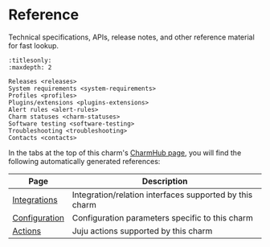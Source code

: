 # Reference

Technical specifications, APIs, release notes, and other reference material for fast lookup.

```{toctree}
:titlesonly:
:maxdepth: 2

Releases <releases>
System requirements <system-requirements>
Profiles <profiles>
Plugins/extensions <plugins-extensions>
Alert rules <alert-rules>
Charm statuses <charm-statuses>
Software testing <software-testing>
Troubleshooting <troubleshooting>
Contacts <contacts>
```

In the tabs at the top of this charm's [CharmHub page](https://charmhub.io/mysql-k8s/), you will find the following automatically generated references:

| Page  | Description |
|----------|-------------------|
| [Integrations](https://charmhub.io/mysql-k8s/integrations) | Integration/relation interfaces supported by this charm |
| [Configuration](https://charmhub.io/mysql-k8s/configuration) | Configuration parameters specific to this charm |
| [Actions](https://charmhub.io/mysql-k8s/actions) | Juju actions supported by this charm |

